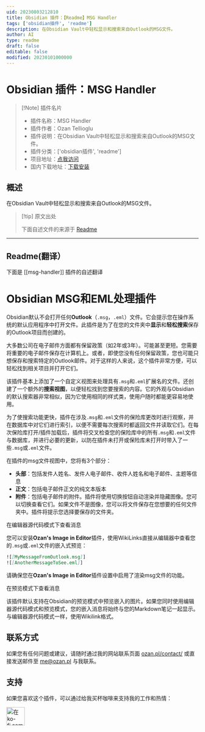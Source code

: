```yaml
---
uid: 20230803212810
title: Obsidian 插件：【Readme】MSG Handler
tags: ['obsidian插件', 'readme']
description: 在Obsidian Vault中轻松显示和搜索来自Outlook的MSG文件。
author: AI
type: readme
draft: false
editable: false
modified: 20230101000000
---
```


# Obsidian 插件：MSG Handler

> [!Note] 插件名片
> - 插件名称：MSG Handler
> - 插件作者：Ozan Tellioglu
> - 插件说明：在Obsidian Vault中轻松显示和搜索来自Outlook的MSG文件。
> - 插件分类：['obsidian插件', 'readme']
> - 项目地址：[点我访问](https://github.com/ozntel/obsidian-msg-handler)
> - 国内下载地址：[下载安装](https://pkmer.cn/products/plugin/pluginMarket/?msg-handler)

## 概述

在Obsidian Vault中轻松显示和搜索来自Outlook的MSG文件。



> [!tip] 原文出处
> 
>下面自述文件的来源于 [Readme](https://ghproxy.net/https://raw.githubusercontent.com/ozntel/obsidian-msg-handler/master/README.md)
> 

---

## Readme(翻译）

下面是 [[msg-handler]] 插件的自述翻译



# Obsidian MSG和EML处理插件

Obsidian默认不会打开任何**Outlook**（`.msg`，`.eml`）文件。它会提示您在操作系统的默认应用程序中打开文件。此插件是为了在您的文件夹中**显示**和**轻松搜索**保存的Outlook项目而创建的。

大多数公司在电子邮件方面都有保留政策（如2年或3年）。可能甚至更短。您需要将重要的电子邮件保存在计算机上。或者，即使您没有任何保留政策，您也可能只想保存和搜索特定的Outlook邮件。对于这样的人来说，这个插件非常方便，可以轻松找到相关项目并打开它们。

该插件基本上添加了一个自定义视图来处理具有`.msg`和`.eml`扩展名的文件。还创建了一个额外的**搜索视图**，以便轻松找到您要搜索的内容。它的外观与Obsidian的默认搜索器非常相似，因为它使用相同的样式类，使用户随时都能更容易地使用。

为了使搜索功能更快，插件在涉及`.msg`和`.eml`文件的保险库更改时进行观察，并在数据库中对它们进行索引，以便不需要每次搜索时都返回文件并读取它们。在每次保险库打开/插件加载后，插件将交叉检查您的保险库中的所有`.msg`和`.eml`文件与数据库，并进行必要的更新，以防在插件未打开或保险库未打开时带入了一些`.msg`或`.eml`文件。

在插件的msg文件视图中，您将有3个部分：

- **头部**：包括发件人姓名、发件人电子邮件、收件人姓名和电子邮件、主题等信息
- **正文**：包括电子邮件正文的纯文本版本
- **附件**：包括电子邮件的附件。插件将使用切换按钮自动渲染并隐藏图像。您可以切换查看它们。如果文件不是图像，您可以将文件保存在您想要的任何文件夹中。插件将提示您选择要保存的文件夹。

在编辑器源代码模式下查看消息

您可以安装**Ozan's Image in Editor**插件，使用WikiLinks直接从编辑器中查看您的`.msg`或`.eml`文件的嵌入式预览：

```md
![[MyMessageFromOutlook.msg]]
![[AnotherMessageToSee.eml]]
```

请确保您在**Ozan's Image in Editor**插件设置中启用了渲染msg文件的功能。

在预览模式下查看消息

该插件默认支持在Obsidian的预览模式中预览嵌入的图片。如果您同时使用编辑器源代码模式和预览模式，您的嵌入消息将始终与您的Markdown笔记一起显示。与编辑器源代码模式一样，使用Wikilink格式。

## 联系方式

如果您有任何问题或建议，请随时通过我的网站联系页面 [ozan.pl/contact/](https://www.ozan.pl/contact/) 或直接发送邮件至 <me@ozan.pl> 与我联系。

## 支持

如果您喜欢这个插件，可以通过给我买杯咖啡来支持我的工作和热情：

<a href='https://ko-fi.com/L3L356V6Q' target='_blank'>
    <img height='48' style='border:0px;height:48px;' src='https://cdn.ko-fi.com/cdn/kofi1.png?v=2' border='0' alt='在ko-fi.com上给我买杯咖啡' />
</a>



